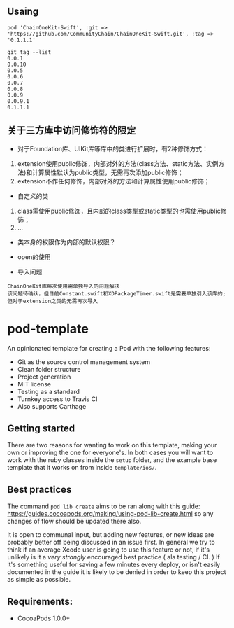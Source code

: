 ## Usaing
```
pod 'ChainOneKit-Swift', :git => 'https://github.com/CommunityChain/ChainOneKit-Swift.git', :tag => '0.1.1.1'
```

```
git tag --list
0.0.1
0.0.10
0.0.5
0.0.6
0.0.7
0.0.8
0.0.9
0.0.9.1
0.1.1.1
```


## 关于三方库中访问修饰符的限定

* 对于Foundation库、UIKit库等库中的类进行扩展时，有2种修饰方式：
 1. extension使用public修饰，内部对外的方法(class方法、static方法、实例方法)和计算属性默认为public类型，无需再次添加public修饰；
 2. extension不作任何修饰，内部对外的方法和计算属性使用public修饰；

* 自定义的类
 1. class需使用public修饰，且内部的class类型或static类型的也需使用public修饰；
 2. ...

 
* 类本身的权限作为内部的默认权限？ 

* open的使用

* 导入问题
```
ChainOneKit库每次使用需单独导入的问题解决
该问题待确认，但目前Constant.swift和XDPackageTimer.swift是需要单独引入该库的;
但对于extension之类的无需再次导入
```






pod-template
============

An opinionated template for creating a Pod with the following features:

- Git as the source control management system
- Clean folder structure
- Project generation
- MIT license
- Testing as a standard
- Turnkey access to Travis CI
- Also supports Carthage

## Getting started

There are two reasons for wanting to work on this template, making your own or improving the one for everyone's. In both cases you will want to work with the ruby classes inside the `setup` folder, and the example base template that it works on from inside `template/ios/`. 

## Best practices

The command `pod lib create` aims to be ran along with this guide: https://guides.cocoapods.org/making/using-pod-lib-create.html so any changes of flow should be updated there also.

It is open to communal input, but adding new features, or new ideas are probably better off being discussed in an issue first. In general we try to think if an average Xcode user is going to use this feature or not, if it's unlikely is it a _very strongly_ encouraged best practice ( ala testing / CI. ) If it's something useful for saving a few minutes every deploy, or isn't easily documented in the guide it is likely to be denied in order to keep this project as simple as possible.

## Requirements:

- CocoaPods 1.0.0+
